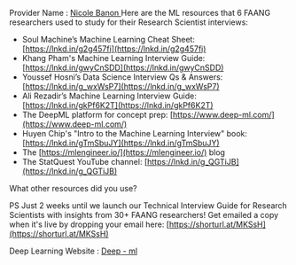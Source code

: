 Provider Name : [ Nicole Banon ](https://www.linkedin.com/in/nicole-bannon/)
Here are the ML resources that 6 FAANG researchers used to study for their Research Scientist interviews:  
- Soul Machine’s Machine Learning Cheat Sheet: [https://lnkd.in/g2g457fi](https://lnkd.in/g2g457fi)    
- Khang Pham's Machine Learning Interview Guide: [https://lnkd.in/gwyCnSDD](https://lnkd.in/gwyCnSDD)    
- Youssef Hosni’s Data Science Interview Qs & Answers: [https://lnkd.in/g_wxWsP7](https://lnkd.in/g_wxWsP7)  
- Ali Rezadir’s Machine Learning Interview Guide: [https://lnkd.in/gkPf6K2T](https://lnkd.in/gkPf6K2T)  
- The DeepML platform for concept prep: [https://www.deep-ml.com/](https://www.deep-ml.com/)  
- Huyen Chip's "Intro to the Machine Learning Interview" book: [https://lnkd.in/gTmSbuJY](https://lnkd.in/gTmSbuJY)  
- The [https://mlengineer.io/](https://mlengineer.io/) blog  
- The StatQuest YouTube channel: [https://lnkd.in/g_QGTiJB](https://lnkd.in/g_QGTiJB)  
  
What other resources did you use?  
  
PS Just 2 weeks until we launch our Technical Interview Guide for Research Scientists with insights from 30+ FAANG researchers! Get emailed a copy when it's live by dropping your email here: [https://shorturl.at/MKSsH](https://shorturl.at/MKSsH)

Deep Learning Website : [Deep - ml ](https://www.deep-ml.com/)
